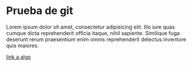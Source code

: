 # Prueba de git

Lorem ipsum dolor sit amet, consectetur adipisicing elit. Illo iure quas cumque dicta reprehenderit officia itaque, nihil sapiente. Similique fuga deserunt rerum praesentium enim omnis reprehenderit delectus inventore quis maiores.

[link a algo](https://google.com)
